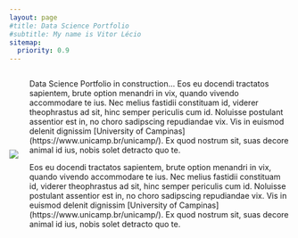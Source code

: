```yaml
---
layout: page
#title: Data Science Portfolio 
#subtitle: My name is Vitor Lécio
sitemap:
  priority: 0.9
---
```

<div id="describe-text" style="display: flex; align-items: center; gap: 20px;">
<div class='image'>
<img src="{{ '/assets/img/profile.jpeg' | prepend: site.baseurl }}" id="about-img" style="max-width: 300px; height: auto;">
</div>
<div class='text'>
<p markdown="1"> Data Science Portfolio in construction... Eos eu docendi tractatos sapientem, brute option menandri in vix, quando vivendo accommodare te ius. Nec melius fastidii constituam id, viderer theophrastus ad sit, hinc semper periculis cum id. Noluisse postulant assentior est in, no choro sadipscing repudiandae vix. Vis in euismod delenit dignissim [University of Campinas](https://www.unicamp.br/unicamp/). Ex quod nostrum sit, suas decore animal id ius, nobis solet detracto quo te.</p>

<p markdown="1"> Eos eu docendi tractatos sapientem, brute option menandri in vix, quando vivendo accommodare te ius. Nec melius fastidii constituam id, viderer theophrastus ad sit, hinc semper periculis cum id. Noluisse postulant assentior est in, no choro sadipscing repudiandae vix. Vis in euismod delenit dignissim [University of Campinas](https://www.unicamp.br/unicamp/). Ex quod nostrum sit, suas decore animal id ius, nobis solet detracto quo te.</p>
</div>
</div>